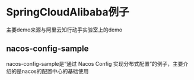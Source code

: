 # SpringCloudAlibaba例子
主要demo来源与阿里云知行动手实验室上的demo
## nacos-config-sample
nacos-config-sample是“通过 Nacos Config 实现分布式配置”的例子，主要介绍的是nacos的配置中心的基础使用